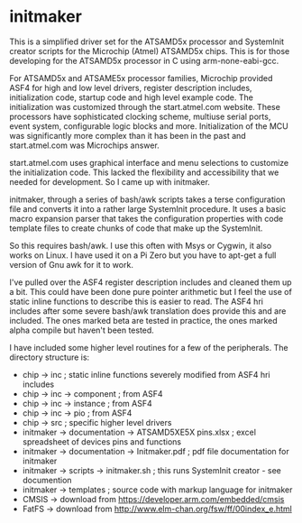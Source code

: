 # initmaker
This is a simplified driver set for the ATSAMD5x processor and SystemInit creator scripts
for the Microchip (Atmel) ATSAMD5x chips. This is for those developing for the ATSAMD5x processor in C using arm-none-eabi-gcc. 

For ATSAMD5x and ATSAME5x processor families, Microchip  provided ASF4 for high and low level drivers, register description includes, initialization code, startup code and high level example code. The initialization was customized through the start.atmel.com website.
These processors have sophisticated clocking scheme, multiuse serial ports, event system, configurable logic blocks and more. Initialization of the MCU was significantly more complex than it has been in the past and start.atmel.com was Microchips answer. 

start.atmel.com uses graphical interface and menu selections to customize the initialization code. This lacked the flexibility and accessibility that we needed for development. So I came up with initmaker. 

initmaker, through a series of bash/awk scripts takes a terse configuration file and converts it into a rather large SystemInit procedure. It uses a basic macro expansion parser that takes the configuration properties with code template files to create chunks of code that make up the SystemInit. 

So this requires bash/awk. I use this often with Msys or Cygwin, it also works on Linux. I have used it on a Pi Zero but you have to apt-get a full version of Gnu awk for it to work. 

I've pulled over the ASF4 register description includes and cleaned them up a bit. This could have been done pure pointer arithmetic but I feel the use of static inline functions to describe this is easier to read. The ASF4 hri includes after some severe bash/awk translation does provide this and are included. The ones marked beta are tested in practice, the ones marked alpha compile but haven't been tested. 

I have included some higher level routines for a few of the peripherals. 
The directory structure is:
+ chip -> inc  ; static inline functions severely modified from ASF4 hri includes
+ chip -> inc -> component ; from ASF4
+ chip -> inc -> instance ; from ASF4
+ chip -> inc -> pio ; from ASF4
+ chip -> src ; specific higher level drivers
+ initmaker -> documentation -> ATSAMD5XE5X pins.xlsx ; excel spreadsheet of devices pins and functions
+ initmaker -> documentation -> Initmaker.pdf ; pdf file documentation for initmaker
+ initmaker -> scripts -> initmaker.sh ; this runs SystemInit creator - see documention
+ initmaker -> templates ; source code with markup language for initmaker
+ CMSIS -> download from https://developer.arm.com/embedded/cmsis
+ FatFS -> download from http://www.elm-chan.org/fsw/ff/00index_e.html

